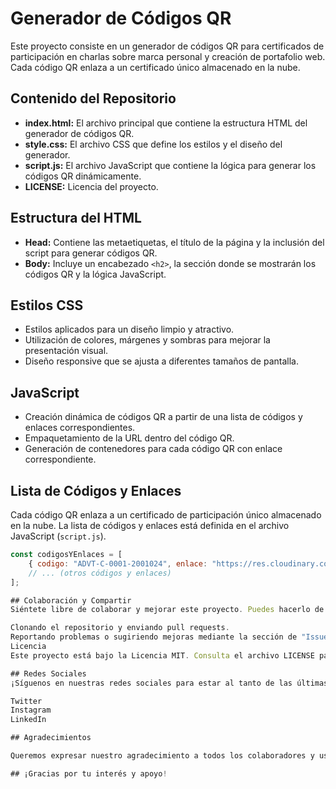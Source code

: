 # Generador de Códigos QR

Este proyecto consiste en un generador de códigos QR para certificados de participación en charlas sobre marca personal y creación de portafolio web. Cada código QR enlaza a un certificado único almacenado en la nube.

## Contenido del Repositorio

- **index.html:** El archivo principal que contiene la estructura HTML del generador de códigos QR.
- **style.css:** El archivo CSS que define los estilos y el diseño del generador.
- **script.js:** El archivo JavaScript que contiene la lógica para generar los códigos QR dinámicamente.
- **LICENSE:** Licencia del proyecto.

## Estructura del HTML

- **Head:** Contiene las metaetiquetas, el título de la página y la inclusión del script para generar códigos QR.
- **Body:** Incluye un encabezado `<h2>`, la sección donde se mostrarán los códigos QR y la lógica JavaScript.

## Estilos CSS

- Estilos aplicados para un diseño limpio y atractivo.
- Utilización de colores, márgenes y sombras para mejorar la presentación visual.
- Diseño responsive que se ajusta a diferentes tamaños de pantalla.

## JavaScript

- Creación dinámica de códigos QR a partir de una lista de códigos y enlaces correspondientes.
- Empaquetamiento de la URL dentro del código QR.
- Generación de contenedores para cada código QR con enlace correspondiente.

## Lista de Códigos y Enlaces

Cada código QR enlaza a un certificado de participación único almacenado en la nube. La lista de códigos y enlaces está definida en el archivo JavaScript (`script.js`).

```javascript
const codigosYEnlaces = [
    { codigo: "ADVT-C-0001-2001024", enlace: "https://res.cloudinary.com/jpvtutoriales/image/upload/v1705888137/CERTIFICADO_DE_ELIAN_ALEXANDER_PEREZ_CASTILLO.png" },
    // ... (otros códigos y enlaces)
];

## Colaboración y Compartir
Siéntete libre de colaborar y mejorar este proyecto. Puedes hacerlo de las siguientes maneras:

Clonando el repositorio y enviando pull requests.
Reportando problemas o sugiriendo mejoras mediante la sección de "Issues".
Licencia
Este proyecto está bajo la Licencia MIT. Consulta el archivo LICENSE para más detalles.

## Redes Sociales
¡Síguenos en nuestras redes sociales para estar al tanto de las últimas actualizaciones y proyectos!

Twitter
Instagram
LinkedIn

## Agradecimientos

Queremos expresar nuestro agradecimiento a todos los colaboradores y usuarios que han contribuido y utilizado este generador de códigos QR. ¡Esperamos que les sea de utilidad!

## ¡Gracias por tu interés y apoyo!
